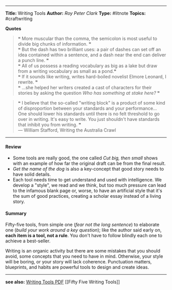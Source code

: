 ----

**Title:** Writing Tools
**Author:** *Roy Peter Clark*
**Type:** #litnote
**Topics:** #craftwriting

**Quotes**
> ❝ More muscular than the comma, the semicolon is most useful to divide big chunks of information. ❞    
> ❝ But the dash has two brilliant uses: a pair of dashes can set off an idea contained within a sentence, and a dash near the end can deliver a punch line. ❞    
> ❝ All of us possess a reading vocabulary as big as a lake but draw from a writing vocabulary as small as a pond.❞    
> ❝ If it sounds like writing, writes hard-boiled novelist Elmore Leonard, I rewrite. ❞   
> ❝ ...she helped her writers created a cast of characters for their stories by asking the question *Who has something at stake here?*  ❞ 


> ❝ I believe that the so-called "writing block" is a product of some kind of disproportion between your standards and your performance... One should lower his standards until there is no felt threshold to go over in writing. It's easy to write. You just shouldn't have standards that inhibit you from writing. ❞  
> — William Stafford, Writing the Australia Crawl

----
#### Review
- Some tools are really good, the one called *Cut big, then small* shows with an example of how far the original draft can be from the final result. 
- *Get the name of the dog* is also a key-concept that good story needs to have solid details.
- Each tool needs time to get understand and used with intelligence. We develop a "style", we read and we think, but too much pressure can lead to the infamous blank page or, worse, to have an artificial style that it's the sum of good practices, creating a scholar essay instead of a living story.

#### Summary
Fifty-five tools, from simple one (*fear not the long sentence*) to elaborate one (*build your work around a key question*); like the author said early on, **each item is a tool, not a rule**. You don't have to follow blindly each one to achieve a best-seller. 

Writing is an organic activity but there are some mistakes that you should avoid, some concepts that you need to have in mind. Otherwise, your style will be boring, or your story will lack coherence. Punctuation matters, blueprints, and habits are powerful tools to design and create ideas.

----
**see also:**
[Writing Tools PDF](https://dcripe.files.wordpress.com/2014/06/50-writing-tools.pdf)
[[Fifty Five Writing Tools]]